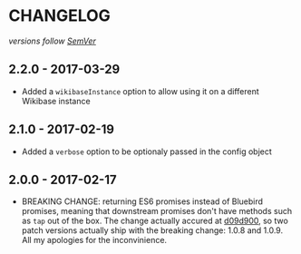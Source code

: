 # CHANGELOG
*versions follow [SemVer](http://semver.org)*

## 2.2.0 - 2017-03-29
* Added a `wikibaseInstance` option to allow using it on a different Wikibase instance

## 2.1.0 - 2017-02-19
* Added a `verbose` option to be optionaly passed in the config object

## 2.0.0 - 2017-02-17
* BREAKING CHANGE: returning ES6 promises instead of Bluebird promises, meaning that downstream promises don't have methods such as `tap` out of the box. The change actually accured at [d09d900](https://github.com/maxlath/wikidata-token/commit/d09d900a84dfde92460668647fca7dbf8520167b), so two patch versions actually ship with the breaking change: 1.0.8 and 1.0.9. All my apologies for the inconvinience.
